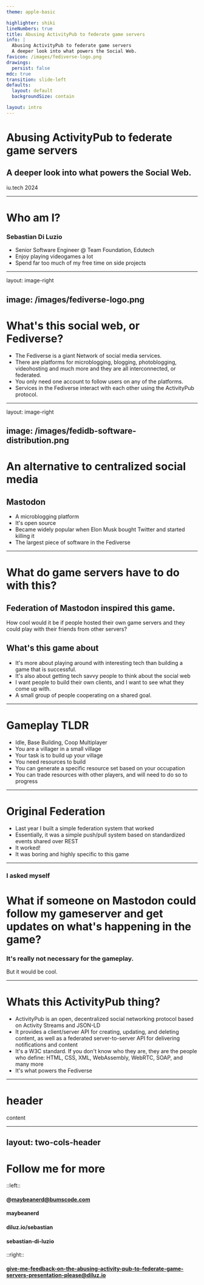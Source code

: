 ```yaml
---
theme: apple-basic

highlighter: shiki
lineNumbers: true
title: Abusing ActivityPub to federate game servers
info: |
  Abusing ActivityPub to federate game servers
  A deeper look into what powers the Social Web.
favicon: /images/fediverse-logo.png
drawings:
  persist: false
mdc: true
transition: slide-left
defaults:
  layout: default
  backgroundSize: contain

layout: intro
---
```


# Abusing ActivityPub to federate game servers

## A deeper look into what powers the Social Web.

<div class="absolute bottom-10">
  <span class="font-700">
   iu.tech 2024
  </span>
</div>

---

# Who am I?

### Sebastian Di Luzio
- Senior Software Engineer @ Team Foundation, Edutech
- Enjoy playing videogames a lot
- Spend far too much of my free time on side projects

---
layout: image-right

image: /images/fediverse-logo.png
---

# What's this social web, or Fediverse?
- The Fediverse is a giant Network of social media services.
- There are platforms for microblogging, blogging, photoblogging, videohosting and much more and they are all interconnected, or federated.
- You only need one account to follow users on any of the platforms.
- Services in the Fediverse interact with each other using the ActivityPub protocol.



---
layout: image-right

image: /images/fedidb-software-distribution.png
---

# An alternative to centralized social media

## <mdi-mastodon class="text-6" /> Mastodon
- A microblogging platform
- It's open source
- Became widely popular when Elon Musk bought Twitter and started killing it
- The largest piece of software in the Fediverse

<!-- TODO figure this out -->
<style>
div {
  background-size: contain;
  }
</style>

---

# What do game servers have to do with this?

## Federation of Mastodon inspired this game.
How cool would it be if people hosted their own game servers and they could play with their friends from other servers?

## What's this game about

- It's more about playing around with interesting tech than building a game that is successful.
- It's also about getting tech savvy people to think about the social web
- I want people to build their own clients, and I want to see what they come up with.
- A small group of people cooperating on a shared goal.

---

# Gameplay TLDR
- Idle, Base Building, Coop Multiplayer
- You are a villager in a small village
- Your task is to build up your village
- You need resources to build
- You can generate a specific resource set based on your occupation
- You can trade resources with other players, and will need to do so to progress

---

# Original Federation
- Last year I built a simple federation system that worked
- Essentially, it was a simple push/pull system based on standardized events shared over REST
- It worked!
- It was boring and highly specific to this game

---

### I asked myself

# What if someone on Mastodon could follow my gameserver and get updates on what's happening in the game?

### It's really not necessary for the gameplay.

But it would be cool.

---

# Whats this ActivityPub thing?

- ActivityPub is an open, decentralized social networking protocol based on Activity Streams and JSON-LD
- It provides a client/server API for creating, updating, and deleting content, as well as a federated server-to-server API for delivering notifications and content
- It's a W3C standard. If you don't know who they are, they are the people who define: HTML, CSS, XML, WebAssembly, WebRTC, SOAP, and many more
- It's what powers the Fediverse
---

# header


content

---
layout: two-cols-header
---

# Follow me for more

::left::

#### <mdi-mastodon class="text-4" /> @maybeanerd@bumscode.com
#### <mdi-github class="text-4" /> maybeanerd
#### <mdi-web class="text-4" /> diluz.io/sebastian
#### <mdi-linkedin class="text-4" /> sebastian-di-luzio

::right::

#### <mdi-email class="text-4" /> give-me-feedback-on-the-abusing-activity-pub-to-federate-game-servers-presentation-please@diluz.io